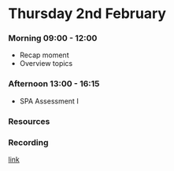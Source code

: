 # Thursday 2nd February

### Morning 09:00 - 12:00
 
- Recap moment
- Overview topics

### Afternoon 13:00 - 16:15

 - SPA Assessment I

### Resources



### Recording
[link](https://us02web.zoom.us/rec/share/AXrdkmZdGem1HH9PJpodMAdv5JgXqdqwGiEt8hQHwp8R2k5NQN9M4649RaMuq5fz.mp4xD0UnMYd6XvHl)
